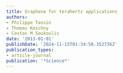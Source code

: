 ```yaml
---
title: Graphene for terahertz applications
authors:
- Philippe Tassin
- Thomas Koschny
- Costas M Soukoulis
date: '2013-01-01'
publishDate: '2024-11-15T01:34:50.352736Z'
publication_types:
- article-journal
publication: '*Science*'
---
```

